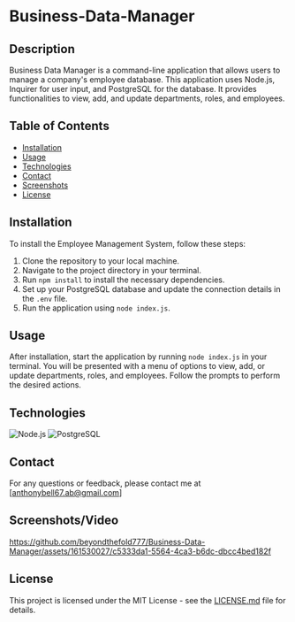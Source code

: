 # Business-Data-Manager


## Description
Business Data Manager is a command-line application that allows users to manage a company's employee database. This application uses Node.js, Inquirer for user input, and PostgreSQL for the database. It provides functionalities to view, add, and update departments, roles, and employees.

## Table of Contents

- [Installation](#installation)
- [Usage](#usage)
- [Technologies](#technologies)
- [Contact](#contact)
- [Screenshots](#screenshots)
- [License](#license)

## Installation

To install the Employee Management System, follow these steps:

1. Clone the repository to your local machine.
2. Navigate to the project directory in your terminal.
3. Run `npm install` to install the necessary dependencies.
4. Set up your PostgreSQL database and update the connection details in the `.env` file.
5. Run the application using `node index.js`.

## Usage

After installation, start the application by running `node index.js` in your terminal. You will be presented with a menu of options to view, add, or update departments, roles, and employees. Follow the prompts to perform the desired actions.

## Technologies

![Node.js](https://img.shields.io/badge/Node.js-43853D?style=for-the-badge&logo=node.js&logoColor=white)
![PostgreSQL](https://img.shields.io/badge/PostgreSQL-316192?style=for-the-badge&logo=postgresql&logoColor=white)

## Contact

For any questions or feedback, please contact me at [anthonybell67.ab@gmail.com]

## Screenshots/Video



https://github.com/beyondthefold777/Business-Data-Manager/assets/161530027/c5333da1-5564-4ca3-b6dc-dbcc4bed182f



## License

This project is licensed under the MIT License - see the [LICENSE.md](LICENSE.md) file for details.
